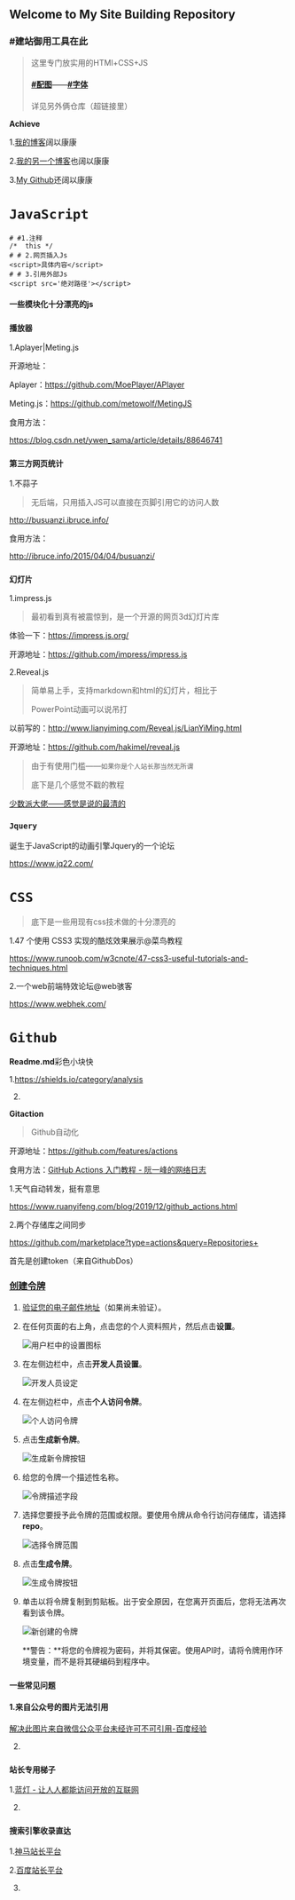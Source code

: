 ﻿## Welcome to My  Site Building Repository 

### #建站御用工具在此

> 这里专门放实用的HTMl+CSS+JS
>
> #### **[#配图](https://github.com/LianYiMing/Pictures)——[#字体](https://github.com/LianYiMing/Fonts)**
>
> 详见另外俩仓库（超链接里）

**Achieve**

1.[我的博客](https://www.lianyiming.com)阔以康康

2.[我的另一个博客](https://www.lym.cool)也阔以康康

3.[My Github](https://github.com/LianYiMing)还阔以康康

# `JavaScript`

```JS基本语法
# #1.注释
/*  this */
# # 2.网页插入Js
<script>具体内容</script>
# # 3.引用外部Js
<script src='绝对路径'></script>
```

#### **一些模块化十分漂亮的js**

### `播放器`

1.Aplayer|Meting.js

开源地址：

Aplayer：https://github.com/MoePlayer/APlayer

Meting.js：https://github.com/metowolf/MetingJS

食用方法：

https://blog.csdn.net/ywen_sama/article/details/88646741

### `第三方网页统计`

1.不蒜子

> 无后端，只用插入JS可以直接在页脚引用它的访问人数

http://busuanzi.ibruce.info/

食用方法：

http://ibruce.info/2015/04/04/busuanzi/

### `幻灯片`

1.impress.js

> 最初看到真有被震惊到，是一个开源的网页3d幻灯片库

体验一下：https://impress.js.org/

开源地址：https://github.com/impress/impress.js

2.Reveal.js

> 简单易上手，支持markdown和html的幻灯片，相比于
>
> PowerPoint动画可以说吊打

以前写的：http://www.lianyiming.com/Reveal.js/LianYiMing.html

开源地址：https://github.com/hakimel/reveal.js

> 由于有使用门槛——`如果你是个人站长那当然无所谓`
>
> 底下是几个感觉不戳的教程

[少数派大佬——感觉是说的最清的](https://sspai.com/post/40657)

### `Jquery`

诞生于JavaScript的动画引擎Jquery的一个论坛

https://www.jq22.com/

# `CSS`

>  底下是一些用现有css技术做的十分漂亮的

1.47 个使用 CSS3 实现的酷炫效果展示@菜鸟教程

https://www.runoob.com/w3cnote/47-css3-useful-tutorials-and-techniques.html

2.一个web前端特效论坛@web骇客

https://www.webhek.com/

# `Github`

**Readme.md**彩色小块快

1.https://shields.io/category/analysis

2.

**Gitaction**

> Github自动化

开源地址：https://github.com/features/actions

食用方法：[GitHub Actions 入门教程 - 阮一峰的网络日志](https://www.ruanyifeng.com/blog/2019/09/getting-started-with-github-actions.html)

1.天气自动转发，挺有意思

https://www.ruanyifeng.com/blog/2019/12/github_actions.html

2.两个存储库之间同步

https://github.com/marketplace?type=actions&query=Repositories+

首先是创建token（来自GithubDos）

### [创建令牌](https://docs.github.com/en/free-pro-team@latest/github/authenticating-to-github/creating-a-personal-access-token#creating-a-token)

1. [验证您的电子邮件地址](https://docs.github.com/en/free-pro-team@latest/articles/verifying-your-email-address)（如果尚未验证）。

2. 在任何页面的右上角，点击您的个人资料照片，然后点击**设置**。

   ![用户栏中的设置图标](https://docs.github.com/assets/images/help/settings/userbar-account-settings.png)

   

3. 在左侧边栏中，点击**开发人员设置**。

   ![开发人员设定](https://docs.github.com/assets/images/help/settings/developer-settings.png)

   

4. 在左侧边栏中，点击**个人访问令牌**。

   ![个人访问令牌](https://docs.github.com/assets/images/help/settings/personal_access_tokens_tab.png)

   

5. 点击**生成新令牌**。

   ![生成新令牌按钮](https://docs.github.com/assets/images/help/settings/generate_new_token.png)

   

6. 给您的令牌一个描述性名称。

   ![令牌描述字段](https://docs.github.com/assets/images/help/settings/token_description.png)

   

7. 选择您要授予此令牌的范围或权限。要使用令牌从命令行访问存储库，请选择**repo**。

   ![选择令牌范围](https://docs.github.com/assets/images/help/settings/token_scopes.gif)

   

8. 点击**生成令牌**。

   ![生成令牌按钮](https://docs.github.com/assets/images/help/settings/generate_token.png)

   

9. 单击以将令牌复制到剪贴板。出于安全原因，在您离开页面后，您将无法再次看到该令牌。

   ![新创建的令牌](https://docs.github.com/assets/images/help/settings/personal_access_tokens.png)

   

   **警告：**将您的令牌视为密码，并将其保密。使用API时，请将令牌用作环境变量，而不是将其硬编码到程序中。



### `一些常见问题`

#### 1.来自公众号的图片无法引用

[解决此图片来自微信公众平台未经许可不可引用-百度经验](https://jingyan.baidu.com/article/6fb756ec74af3b241858fbf3.html)

2.

### `站长专用梯子`

1.[蓝灯 - 让人人都能访问开放的互联网](https://getlantern.org/zh_CN/)

2.

### `搜索引擎收录直达`

1.[神马站长平台](https://zhanzhang.sm.cn/open/briefPage?order=1&view=0)

2.[百度站长平台](https://ziyuan.baidu.com/property/)

3.